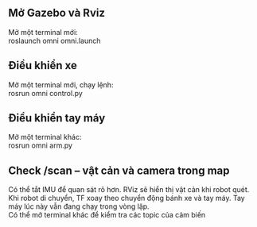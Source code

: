 ## Mở Gazebo và Rviz
Mở một terminal mới:  
roslaunch omni omni.launch

## Điều khiển xe  
Mở một terminal mới, chạy lệnh:  
rosrun omni control.py

## Điều khiển tay máy
Mở một terminal khác:  
rosrun omni arm.py   
  
## Check /scan – vật cản và camera trong map  
Có thể tắt IMU để quan sát rõ hơn. 
RViz sẽ hiển thị vật cản khi robot quét.  
Khi robot di chuyển, TF xoay theo chuyển động bánh xe và tay máy. Tay máy lúc này vẫn đang chạy trong vòng lặp.  
Có thể mở terminal khác để kiểm tra các topic của cảm biến
